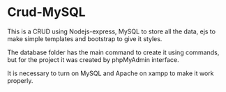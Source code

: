 # Crud-MySQL

This is a CRUD using Nodejs-express, MySQL to store all the data, ejs to make simple templates
and bootstrap to give it styles.

The database folder has the main command to create it using commands, but for the project
it was created by phpMyAdmin interface.

It is necessary to turn on MySQL and Apache on xampp to make it work properly.